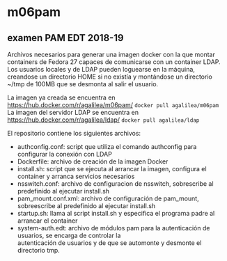# m06pam
## examen PAM EDT 2018-19
Archivos necesarios para generar una imagen docker con la que montar containers de 
Fedora 27 capaces de comunicarse con un container LDAP. Los usuarios locales y de LDAP
pueden loguearse en la máquina, creandose un directorio HOME si no existía y montándose 
un directorio ~/tmp de 100MB que se desmonta al salir el usuario.

La imagen ya creada se encuentra en https://hub.docker.com/r/agalilea/m06pam/
```docker pull agalilea/m06pam```
La imagen del servidor LDAP se encuentra en https://hub.docker.com/r/agalilea/ldap/
```docker pull agalilea/ldap```

El repositorio contiene los siguientes archivos:
  * authconfig.conf: script que utiliza el comando authconfig para configurar la conexión con LDAP  
  * Dockerfile: archivo de creación de la imagen Docker  
  * install.sh: script que se ejecuta al arrancar la imagen, configura el container y arranca servicios necesarios  
  * nsswitch.conf: archivo de configuracion de nsswitch, sobrescribe al predefinido al ejecutar install.sh  
  * pam_mount.conf.xml: archivo de configuración de pam_mount, sobreescribe al predefinido al ejecutar install.sh  
  * startup.sh: llama al script install.sh y especifica el programa padre al arrancar el container  
  * system-auth.edt: archivo de módulos pam para la autenticación de usuarios, se encarga de controlar la   
autenticación de usuarios y de que se automonte y desmonte el directorio tmp.
